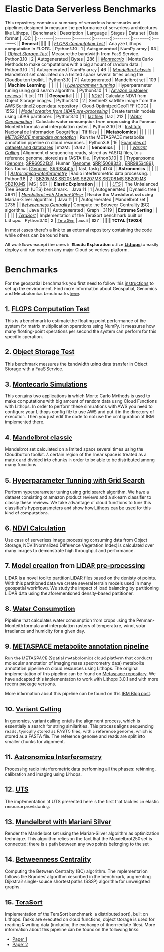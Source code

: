 # Elastic Data Serverless Benchmarks

This repository contains a summary of serverless benchmarks and pipelines designed to measure the performance of serverless architectures like Lithops.
| Benchmark   | Description     | Language | Stages |     Data set     |     Data format     | LOC |
|:--------|:--------|:--------:|:--------:|:--------:|:--------:|:--------:|
| **General**  ||||||||
| [*FLOPS Computation Test*](#1-flops-computation-test)      | Analyze Lithops computation in FLOPS. | Python3.10 | 1 | Autogenerated    | NumPy array    | 63 |
| [*Object Storage Test*](#2-object-storage-test)      | Measure the bandwidth from FaaS Service. | Python3.10 | 2 | Autogenerated    | Bytes    | 286 |
| [*Montecarlo*](#3-montecarlo-simulations)     | Monte Carlo Methods to make computations with a big amount of random data.     | Python3.10 | 1 | Autogenerated    | NumPy array    | 46 |
| [*Mandelbrot classic*](#4-mandelbrot-classic)     | Mandelbrot set calculated on a limited space several times using the Cloudbutton toolkit.    | Python3.10 | 7 | Autogenerated    | Mandelbrot set | 109 |
| **Machine Learning**     |          |          |          |          |          |
| [*Hyperparameter tunning*](#5-hyperparameter-tunning-with-grid-search)     | Hyperparameter tuning using grid search algorithm. | Python3.10 | 1 | [Amazon customer reviews](https://www.kaggle.com/bittlingmayer/amazonreviews)      | ft.txt     | 111 |
| **Geospatial**     |          |          |          |          |          |
| [*NDVI*](#6-ndvi-calculation)     | Calculate NDVI from Object Storage images.     | Python3.10 | 2 | Sentinel2 satellite image from the [AWS Sentinel2 open data repository](https://registry.opendata.aws/sentinel-2/)      | Cloud-Optimized GeoTIFF (COG)  | 1552 |
| [*Model creation from LiDAR pre-processing*](#7-model-creation-from-lidar-pre-processing)     | Create terrain models using LiDAR partitioner. | Python3.10 | 1 | [laz files](https://www.icgc.cat/es/Descargas/Elevaciones/Datos-lidar)     | laz     | 212 |
| [*Water Consumption*](#8-water-consumption)     |  Calculate water consumption from crops using the Penman-Monteith formula and interpolation raster.  | Python3.10 | 9 |  [Instituto Nacional de Informacion Geográfica](https://centrodedescargas.cnig.es/CentroDescargas/index.jsp)  | Tif files  | |
| **Metabolomics**     |          |          |          |          |          |
| [*METASPACE metabolite annotation*](#9-metaspace-metabolite-annotation-pipeline)     | Run the METASPACE metabolite annotation pipeline on cloud resources. | Python3.8 | 16 | [Examples of datasets and databases](https://github.com/metaspace2020/Lithops-METASPACE#example-datasets)     | imzML     | 2642 |
| **Genomics**    |          |          |          |          |          |
| [*Variant Calling*](#10-variant-calling)    | Alignment of sequencing reads, stored as FASTQ files, to a reference genome, stored as a FASTA file. | Python3.10 | 9 | Trypanosome [[Genome](https://tritrypdb.org/tritrypdb/app/downloads/Current_Release/TbruceiTREU927/fasta/data/), [SRR6052133](https://trace.ncbi.nlm.nih.gov/Traces/?view=run_browser&acc=SRR6052133&display=download)], Human [[Genome](http://hgdownload.cse.ucsc.edu/goldenpath/hg19/bigZips/), [SRR15068323](https://trace.ncbi.nlm.nih.gov/Traces/?view=run_browser&acc=SRR15068323&display=data-access) , [ERR9856489](https://trace.ncbi.nlm.nih.gov/Traces/?view=run_browser&acc=ERR9856489&display=data-access)], Bos Taurus [[Genome](https://www.ensembl.org/Bos_taurus/Info/Index), [SRR934415](https://trace.ncbi.nlm.nih.gov/Traces/?view=run_browser&acc=SRR934415&display=data-access)]  | fast, fastq     | 4174 |
| **Astronomics**     |          |          |          |          |          |
| [*Astronomica-interferometry*](#11-astronomica-interferometry)    | Radio interferometric data processing.     | Python3.8 | 2 | [SB205.MS SB206.MS SB207.MS SB208.MS SB209.MS SB210.MS](https://share.obspm.fr/s/ezBfciEfmSs7Tqd?path=%2FDATA)        | MS | 907 |
| **Elastic Exploration**    |          |          |          |          |          |
| [*UTS*](#12-uts)    | The Unbalanced Tree Search (UTS) benchmark.     | Java 11 | 1 | Autogenerated    | Dynamic tree  | 2841 |
| [*Mandelbrot with Mariani Silver*](#13-mandelbrot-with-mariani-silver)    | Render the Mandelbrot set using  Marian-Silver algorithm. | Java 11 | 1 | Autogenerated    | Mandelbrot set  | 2735 |
| [*Betweenness Centrality*](#14-betweenness-centrality)    | Compute the Between Centrality (BC) algorithm.  | Java 11 | 1 | Autogenerated | Graph  | 3119 |
| **Extreme Sorting**  |          |          |          |          |          |
| [*TeraSort*](#15-terasort)    | Implementation of the TeraSort benchmark built on Lithops.     | Python3.10 | 2 | [TeraGen](https://github.com/gfinol/teragen-lithops)    | ascii  | 827 |
||||||**TOTAL:**|**19624**|


In most cases there's a link to an external repository containing the code while others can be found here.

All workflows except the ones in **Elastic Exploration** utilize **[Lithops](https://lithops.cloud)** to easily deploy and run code on any major Cloud serverless platform.

# Benchmarks

For the geospatial benchmarks you first need to follow this [instructions](https://github.com/cloudbutton/geospatial-usecase/blob/main/INSTALL.md) to set up the environment. Find more information about Geospatial, Genomics and Metabolomics benchmarks [here](https://cloudbutton.eu/docs/deliverables/CloudButton_D2.5.pdf).

## 1. [FLOPS Computation Test](https://github.com/lithops-cloud/applications/tree/master/benchmarks/flops)

This is a benchmark to estimate the floating-point performance of the system for matrix multiplication operations using NumPy. It measures how many floating-point operations per second the system can perform for this specific operation.

## 2. [Object Storage Test](https://github.com/lithops-cloud/applications/tree/master/benchmarks/object_storage)

This benchmark measures the bandwidth using data transfer in Object Storage with a FaaS Service.

## 3. [Montecarlo Simulations](montecarlo/)

This contains two applications in which Monte Carlo Methods is used to make computations with big amount of random data using Cloud Functions with Lithops. In order to perform these simulations with AWS you need to configure your Lithops config file to use AWS and put it in the directory of execution. Then you just edit the code to not use the configuration of IBM implemented there.

## 4. [Mandelbrot classic](mandelbrot/)

Mandelbrot set calculated on a limited space several times using the Cloudbutton toolkit. A certain region of the linear space is treated as a matrix and divided into chunks in order to be able to be distributed among many functions. 

## 5. [Hyperparameter Tunning with Grid Search](sklearn/)

Perform hyperparameter tuning using grid search algorithm. We have a dataset consisting of amazon product reviews and a sklearn classifier to classiy these reviews. We take advantage of cloud functions to tune this classifier's hyperparameters and show how Lithops can be used for this kind of computations.

## 6. [NDVI Calculation](https://github.com/cloudbutton/geospatial-usecase/tree/main/ndvi-diff)

Use case of serverless image processing consuming data from Object Storage, NDVI(Normalized Difference Vegetation Index) is calculated over many images to demonstrate high throughput and performance.

## 7. [Model creation](https://github.com/cloudbutton/geospatial-usecase/tree/main/calculate-models) from [LiDAR pre-processing](https://github.com/cloudbutton/geospatial-usecase/tree/main/lidar-partitioner)
LIDAR is a novel tool to partition LiDAR files based on the denisty of points. With this partitioned data we create several terrain models used in many geospatial workflows. We study the impact of load balancing by partitioning LiDAR data using the aforementioned density-based partitioner.

## 8. [Water Consumption](https://github.com/cloudbutton/geospatial-usecase/tree/main/water-consumption)
Pipeline that calculates water consumption from crops using the Penman-Monteith formula and interpolation rasters of temperature, wind, solar irradiance and humidity for a given day.

## 9. [METASPACE metabolite annotation pipeline](Lithops-METASPACE/)
Run the METASPACE (Spatial metabolomics cloud platform that conducts molecular annotation of imaging mass spectrometry data) metabolite annotation pipeline on cloud resources using Lithops. 
The original implementation of this pipeline can be found on [Metaspace repository](https://github.com/metaspace2020/Lithops-METASPACE). We have addapted this implementation to work with Lithops 3.0.1 and with more recent package versions.

More information about this pipeline can be found on this [IBM Blog post](https://www.ibm.com/blog/decoding-dark-molecular-matter-in-spatial-metabolomics-with-ibm-cloud-functions/).

## 10. [Variant Calling](https://github.com/CLOUDLAB-URV/serverless-genomics/tree/main)

In genomics, variant calling entails the alignment process, which is essentially a search for string similarities. This process aligns sequencing reads, typically stored as FASTQ files, with a reference genome, which is stored as a FASTA file. The reference genome and reads are split into smaller chunks for alignment.

## 11. [Astronomica Interferometry](serverlessextract/)

Processing radio interferometric data performing all the phases: rebinning, calibration and imaging using Lithops. 

## 12. [UTS](https://github.com/gfinol/elastic-exploration)

The implementation of UTS presented here is the first that tackles an elastic resource provisioning.

## 13. [Mandelbrot with Mariani Silver](https://github.com/gfinol/elastic-exploration)

Render the Mandelbrot set using the Marian-Silver algorithm as optimization technique. This algorithm relies on the fact that the Mandelbrot250
set is connected: there is a path between any two points belonging to the set

## 14. [Betweenness Centrality](https://github.com/gfinol/elastic-exploration)

Computing the Between Centrality (BC) algorithm. The implementation follows the Brandes’ algorithm described in the benchmark, augmenting Dijkstra’s single-source shortest paths (SSSP) algorithm for unweighted graphs.

## 15. [TeraSort](https://github.com/GEizaguirre/terasort-lithops)

Implementation of the TeraSort benchmark (a distributed sort), built on Lithops. Tasks are executed on cloud functions, object storage is used for reading & writing data (including the exchange of itnermediate files).
More information about this pipeline can be found on the following links:
   - [Paper 1](https://dl.acm.org/doi/10.1145/3429357.3430522)
   - [Paper 2](https://dl.acm.org/doi/abs/10.1145/3528535.3565241)

